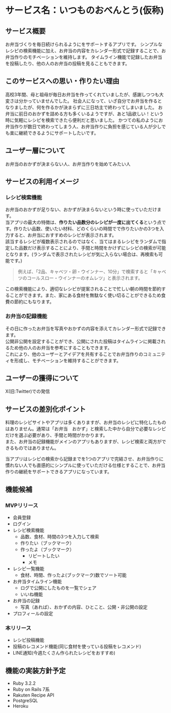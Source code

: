 # サービス名：いつものおべんとう(仮称)

## サービス概要
お弁当づくりを毎日続けられるようにをサポートするアプリです。
シンプルなレシピの検索機能に加え、お弁当の内容をカレンダー形式で記録することで、お弁当作りのモチベーションを維持します。
タイムライン機能で記録したお弁当を投稿したり、他の人のお弁当の投稿を見ることもできます。

## このサービスへの思い・作りたい理由
高校3年間、母と祖母が毎日お弁当を作ってくれていましたが、感謝しつつも大変さは分かっていませんでした。
社会人になって、いざ自分でお弁当を作るとなりましたが、何を作るかが決まらずに三日坊主で終わってしまいました。
お弁当に前日のおかずを詰める方も多くいるようですが、あと1品欲しい！という時に気軽にレシピを検索できたら便利だと思いました。
かつての私のようにお弁当作りが数日で終わってしまう人、お弁当作りに負担を感じている人が少しでも楽に継続できるようにサポートしたいです。

## ユーザー層について
お弁当のおかずが決まらない人、お弁当作りを始めてみたい人

## サービスの利用イメージ
### レシピ検索機能
お弁当のおかずが足りない、おかずが決まらないという時に使っていただけます。  
当アプリの最大の特徴は、**作りたい品数分のレシピが一度に出てくる**という点です。作りたい品数、使いたい材料、どのくらいの時間でで作りたいかの3つを入力すると、お弁当におすすめのレシピが表示されます。  
該当するレシピが複数表示されるのではなく、当てはまるレシピをランダムで指定した品数だけ表示することにより、手間と時間をかけずにレシピの検索が可能となります。(ランダムで表示されたレシピが気に入らない場合は、再検索も可能です。)  
> 例えば、「2品、キャベツ・卵・ウインナー、10分」で検索すると「キャベツのコールスロー・ウインナーのオムレツ」と表示されます。

この検索機能により、適切なレシピが提案されることで忙しい朝の時間を節約することができます。また、家にある食材を無駄なく使い切ることができるため食費の節約にもなります。

### お弁当の記録機能
その日に作ったお弁当を写真やおかずの内容を添えてカレンダー形式で記録できます。  
公開非公開を設定することができ、公開にされた投稿はタイムラインに掲載されるため他の人のお弁当を参考にすることもできます。  
これにより、他のユーザーとアイデアを共有することでお弁当作りのコミュニティを形成し、モチベーションを維持することができます。


## ユーザーの獲得について
X(旧:Twitter)での発信

## サービスの差別化ポイント
料理のレシピサイトやアプリは多くありますが、お弁当のレシピに特化したものはありません。通常は「お弁当　おかず」と検索した中から自分で必要なレシピだけを選ぶ必要があり、手間と時間がかかります。  
また、お弁当の記録機能がメインのアプリもありますが、レシピ検索と両方ができるものではありません。

当アプリはレシピの検索から記録までを1つのアプリで完結させ、お弁当作りに慣れない人でも直感的にシンプルに使っていただける仕様とすることで、お弁当作りの継続をサポートできるアプリになっています。


## 機能候補
### MVPリリース
- 会員登録
- ログイン
- レシピ検索機能
    - 品数、食材、時間の3つを入力して検索
    - 作りたい（ブックマーク）
    - 作ったよ（ブックマーク）
        - リピートしたい
        - メモ
- レシピ一覧機能
    - 食材、時間、作ったよ(ブックマーク)数でソート可能
- お弁当タイムライン機能
    - ログで公開にしたものを一覧でシェア
    - いいね機能
- お弁当の記録
    - 写真（あれば）、おかずの内容、ひとこと、公開・非公開の設定
- プロフィールの設定

### 本リリース
- レシピ投稿機能
- 投稿のレコメンド機能(同じ食材を使っている投稿をレコメンド)
- LINE通知(今週たくさん作られたレシピをおすすめ)

## 機能の実装方針予定
* Ruby 3.2.2
* Ruby on Rails 7系
* Rakuten Recipe API
* PostgreSQL
* Heroku
